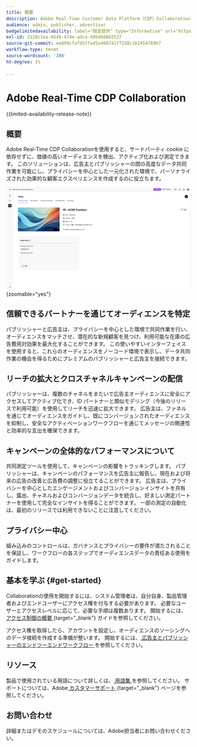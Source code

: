 ```yaml
---
title: 概要
description: Adobe Real-Time Customer Data Platform（CDP）Collaborationを使用して、サードパーティの Cookie に依存せずに高価値オーディエンスを検出、アクティブ化および測定する方法を説明します。
audience: admin, publisher, advertiser
badgelimitedavailability: label="限定提供" type="Informative" url="https://helpx.adobe.com/jp/legal/product-descriptions/real-time-customer-data-platform-collaboration.html newtab=true"
exl-id: 3128c1ea-8549-474e-adce-49b9b6802527
source-git-commit: eed99cfafd5ffad5a468741f7258c162454769b7
workflow-type: tm+mt
source-wordcount: '388'
ht-degree: 1%

---
```


# Adobe Real-Time CDP Collaboration

{{limited-availability-release-note}}

## 概要

Adobe Real-Time CDP Collaborationを使用すると、サードパーティ cookie に依存せずに、価値の高いオーディエンスを検出、アクティブ化および測定できます。 このソリューションは、広告主とパブリッシャーの間の高度なデータ共同作業を可能にし、プライバシーを中心とした一元化された環境で、パーソナライズされた効果的な顧客エクスペリエンスを作成するのに役立ちます。

![Real-Time CDP Collaborationの設定ページ、組織の表示 ](/help/assets/overview/set-up.png){zoomable="yes"}

## 信頼できるパートナーを通じてオーディエンスを特定

パブリッシャーと広告主は、プライバシーを中心とした環境で共同作業を行い、オーディエンスをマッチさせ、潜在的な新規顧客を見つけ、利用可能な在庫の広告費用対効果を最大化することができます。 この使いやすいインターフェイスを使用すると、これらのオーディエンスをノーコード環境で表示し、データ共同作業の機会を得るためにプレミアムのパブリッシャーと広告主を接続できます。

## リーチの拡大とクロスチャネルキャンペーンの配信

パブリッシャーは、複数のチャネルをまたいで広告主オーディエンスに安全にアクセスしてアクティブ化でき、ID パートナーと類似モデリング（今後のリリースで利用可能）を使用してリーチを迅速に拡大できます。 広告主は、ファネルを通じてオーディエンスをガイドし、既にコンバージョンされたオーディエンスを抑制し、安全なアクティベーションワークフローを通じてメッセージの関連性と効率的な支出を確保できます。

## キャンペーンの全体的なパフォーマンスについて

共同測定ツールを使用して、キャンペーンの影響をトラッキングします。 パブリッシャーは、キャンペーンのパフォーマンスを広告主に報告し、現在および将来の広告の改善と広告費の調整に役立てることができます。 広告主は、プライバシーを中心としたエンゲージメントおよびコンバージョンインサイトを共有し、露出、チャネルおよびコンバージョンデータを統合し、好ましい測定パートナーを使用して完全なインサイトを得ることができます。 一部の測定の自動化は、最初のリリースでは利用できないことに注意してください。

## プライバシー中心

組み込みのコントロールは、ガバナンスとプライバシーの要件が満たされることを保証し、ワークフローの各ステップでオーディエンスデータの責任ある使用をガイドします。

## 基本を学ぶ {#get-started}

Collaborationの使用を開始するには、システム管理者は、自分自身、製品管理者およびエンドユーザーにアクセス権を付与する必要があります。 必要なユーザーとアクセスレベルに応じて、必要な手順は複数あります。 開始するには、[ アクセス制御の概要 ](/help/guide/permissions/overview.md){target="_blank"} ガイドを参照してください。

アクセス権を取得したら、アカウントを設定し、オーディエンスのソーシングへのデータ接続を作成する準備が整います。 開始するには、[ 広告主とパブリッシャーのエンドツーエンドワークフロー ](/help/guide/end-to-end-workflow.md) を参照してください。

## リソース

製品で使用されている用語について詳しくは、[ 用語集 ](/help/guide/glossary.md) を参照してください。 サポートについては、Adobe[ カスタマーサポート ](https://experienceleague.adobe.com/home?lang=ja&support-tab=open-ticket#support){target="_blank"} ページを参照してください。

## お問い合わせ

詳細またはデモのスケジュールについては、Adobe担当者にお問い合わせください。

